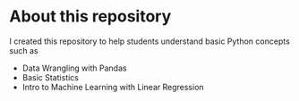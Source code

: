 # About this repository
I created this repository to help students understand basic Python concepts such as 
- Data Wrangling with Pandas
- Basic Statistics
- Intro to Machine Learning with Linear Regression
